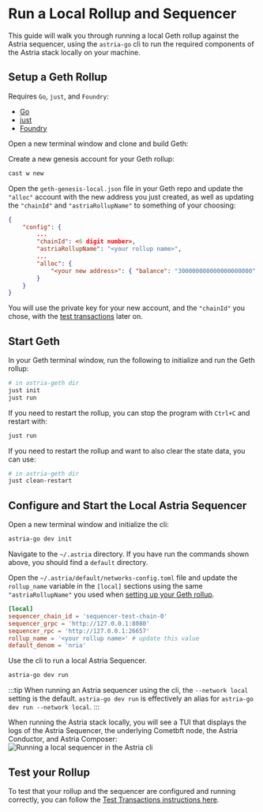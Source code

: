 # Run a Local Rollup and Sequencer

This guide will walk you through running a local Geth rollup against the Astria
sequencer, using the `astria-go` cli to run the required components of the
Astria stack locally on your machine.

## Setup a Geth Rollup

Requires `Go`, `just`, and `Foundry`:

- [Go](https://go.dev/doc/install)
- [just](https://github.com/casey/just)
- [Foundry](https://book.getfoundry.sh/getting-started/installation)

Open a new terminal window and clone and build Geth:

<!--@include: ../../components/_clone-geth.md-->

Create a new genesis account for your Geth rollup:

```bash
cast w new
```

Open the `geth-genesis-local.json` file in your Geth repo and update the
`"alloc"` account with the new address you just created, as well as updating the
`"chainId"` and `"astriaRollupName"` to something of your choosing:

```json
{
    "config": {
        ...
        "chainId": <6 digit number>,
        "astriaRollupName": "<your rollup name>",
        ...
        "alloc": {
            "<your new address>": { "balance": "300000000000000000000" }
        }
    }
}
```

You will use the private key for your new account, and the `"chainId"` you chose,
with the [test transactions](./test-transactions.md) later on.

## Start Geth

In your Geth terminal window, run the following to initialize and run the Geth rollup:

```bash
# in astria-geth dir
just init
just run
```

If you need to restart the rollup, you can stop the program with `Ctrl+C` and
restart with:

```bash
just run
```

If you need to restart the rollup and want to also clear the state data, you can use:

```bash
# in astria-geth dir
just clean-restart
```

## Configure and Start the Local Astria Sequencer

Open a new terminal window and initialize the cli:

```bash
astria-go dev init
```

Navigate to the `~/.astria` directory. If you have run the commands shown above,
you should find a `default` directory.

Open the `~/.astria/default/networks-config.toml` file and update the
`rollup_name` variable in the `[local]` sections using the same
`"astriaRollupName"` you used when [setting up your Geth
rollup](#setup-a-geth-rollup).

```toml
[local]
sequencer_chain_id = 'sequencer-test-chain-0'
sequencer_grpc = 'http://127.0.0.1:8080'
sequencer_rpc = 'http://127.0.0.1:26657'
rollup_name = '<your rollup name>' # update this value
default_denom = 'nria'
```

Use the cli to run a local Astria Sequencer.

```bash
astria-go dev run
```

:::tip
When running an Astria sequencer using the cli, the `--network local` setting is the
default. `astria-go dev run` is effectively an alias for `astria-go dev run
--network local`.
:::

When running the Astria stack locally, you will see a TUI that displays the logs
of the Astria Sequencer, the underlying Cometbft node, the Astria Conductor, and
Astria Composer:
![Running a local sequencer in the Astria
cli](./assets/go-cli-local-sequencer.png)

## Test your Rollup

To test that your rollup and the sequencer are configured and running correctly,
you can follow the [Test Transactions instructions here](./test-transactions.md).
